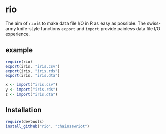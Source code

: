 # rio

The aim of `rio` is to make data file I/O in R as easy as possible. The swiss-army knife-style functions `export` and `import` provide painless data file I/O experience.

## example

```R
require(rio)
export(iris, "iris.csv")
export(iris, "iris.rds")
export(iris, "iris.dta")

x <- import("iris.csv")
y <- import("iris.rds")
z <- import("iris.dta")
```

## Installation

```R
require(devtools)
install_github("rio", "chainsawriot")
```
